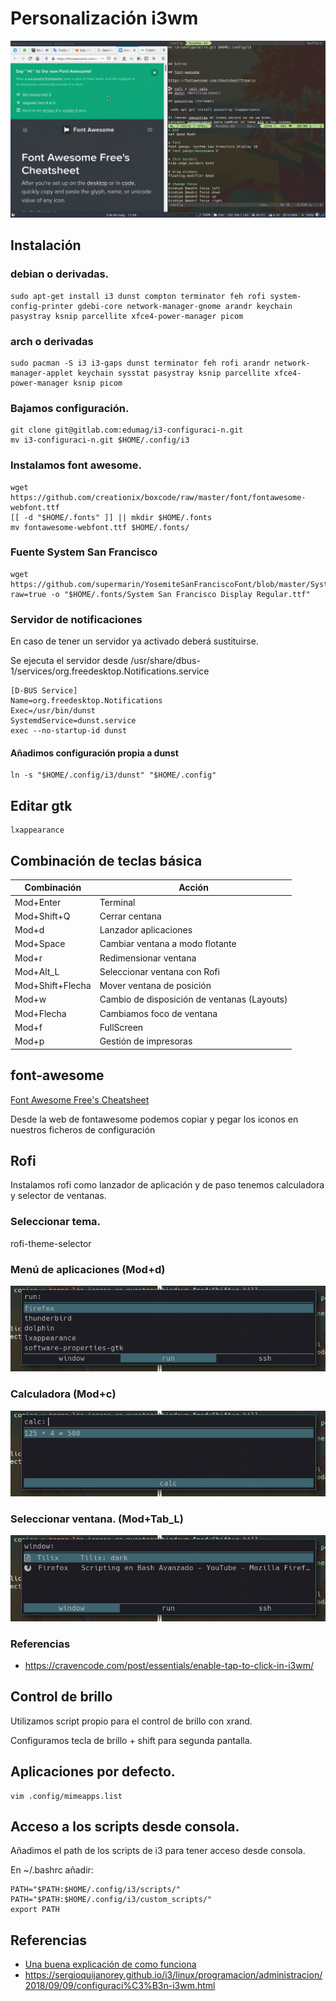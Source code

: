 # Personalización i3wm

![I3Wm](./img/Screenshot-01.png)

## Instalación

### debian o derivadas.

    sudo apt-get install i3 dunst compton terminator feh rofi system-config-printer gdebi-core network-manager-gnome arandr keychain pasystray ksnip parcellite xfce4-power-manager picom

### arch o derivadas

    sudo pacman -S i3 i3-gaps dunst terminator feh rofi arandr network-manager-applet keychain sysstat pasystray ksnip parcellite xfce4-power-manager ksnip picom

### Bajamos configuración.

    git clone git@gitlab.com:edumag/i3-configuraci-n.git
    mv i3-configuraci-n.git $HOME/.config/i3

### Instalamos font awesome.

    wget https://github.com/creationix/boxcode/raw/master/font/fontawesome-webfont.ttf
    [[ -d "$HOME/.fonts" ]] || mkdir $HOME/.fonts
    mv fontawesome-webfont.ttf $HOME/.fonts/

### Fuente System San Francisco

    wget https://github.com/supermarin/YosemiteSanFranciscoFont/blob/master/System%20San%20Francisco%20Display%20Regular.ttf?raw=true -o "$HOME/.fonts/System San Francisco Display Regular.ttf"

### Servidor de notificaciones

En caso de tener un servidor ya activado deberá sustituirse.

Se ejecuta el servidor desde /usr/share/dbus-1/services/org.freedesktop.Notifications.service

    [D-BUS Service]
    Name=org.freedesktop.Notifications
    Exec=/usr/bin/dunst
    SystemdService=dunst.service
    exec --no-startup-id dunst

#### Añadimos configuración propia a dunst

    ln -s "$HOME/.config/i3/dunst" "$HOME/.config"

## Editar gtk

```
lxappearance
```

## Combinación de teclas básica

| Combinación      | Acción                                      |
| ---------------- | ------------------------------------------- |
| Mod+Enter        | Terminal                                    |
| Mod+Shift+Q      | Cerrar centana                              |
| Mod+d            | Lanzador aplicaciones                       |
| Mod+Space        | Cambiar ventana a modo flotante             |
| Mod+r            | Redimensionar ventana                       |
| Mod+Alt_L        | Seleccionar ventana con Rofi                |
| Mod+Shift+Flecha | Mover ventana de posición                   |
| Mod+w            | Cambio de disposición de ventanas (Layouts) |
| Mod+Flecha       | Cambiamos foco de ventana                   |
| Mod+f            | FullScreen                                  |
| Mod+p            | Gestión de impresoras                       |

## font-awesome

[Font Awesome Free's Cheatsheet](https://fontawesome.com/cheatsheet?from=io)

Desde la web de fontawesome podemos copiar y pegar los iconos en nuestros
ficheros de configuración

## Rofi

Instalamos rofi como lanzador de aplicación
y de paso tenemos calculadora y selector de
ventanas.

### Seleccionar tema.

rofi-theme-selector

### Menú de aplicaciones (Mod+d)

![Rofi1](./img/i3wm-02.png)

### Calculadora (Mod+c)

![Rofi2](./img/i3wm-03.png)

### Seleccionar ventana. (Mod+Tab_L)

![Rofi3](./img/i3wm-04.png)

### Referencias

- https://cravencode.com/post/essentials/enable-tap-to-click-in-i3wm/

## Control de brillo

Utilizamos script propio para el control de brillo con xrand.

Configuramos tecla de brillo + shift para segunda pantalla.

## Aplicaciones por defecto.

```
vim .config/mimeapps.list
```

## Acceso a los scripts desde consola.

Añadimos el path de los scripts de i3 para tener acceso desde consola.

En ~/.bashrc añadir:

```
PATH="$PATH:$HOME/.config/i3/scripts/"
PATH="$PATH:$HOME/.config/i3/custom_scripts/"
export PATH
```

## Referencias

- [Una buena explicación de como funciona](https://github.com/bookercodes/dotfiles.git)
- https://sergioquijanorey.github.io/i3/linux/programacion/administracion/2018/09/09/configuraci%C3%B3n-i3wm.html


